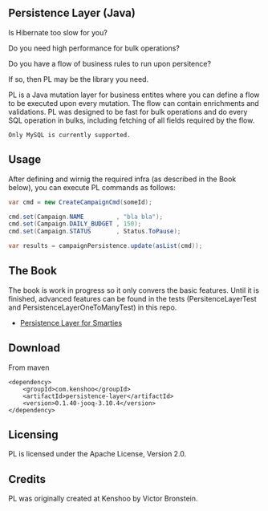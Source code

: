## Persistence Layer (Java)

Is Hibernate too slow for you?

Do you need high performance for bulk operations?

Do you have a flow of business rules to run upon persitence?

If so, then PL may be the library you need.

PL is a Java mutation layer for business entites where you can define a flow to be executed upon every mutation.
The flow can contain enrichments and validations.
PL was designed to be fast for bulk operations and do every SQL operation in bulks, including fetching of all fields required by the flow.

```
Only MySQL is currently supported.
```

## Usage

After defining and wirnig the required infra (as described in the Book below), you can execute PL commands as follows:
```java
var cmd = new CreateCampaignCmd(someId);

cmd.set(Campaign.NAME         , "bla bla");
cmd.set(Campaign.DAILY_BUDGET , 150);
cmd.set(Campaign.STATUS       , Status.ToPause);

var results = campaignPersistence.update(asList(cmd));
```

## The Book

The book is work in progress so it only convers the basic features. Until it is finished, advanced features can be found in the tests (PersitenceLayerTest and PersistenceLayerOneToManyTest) in this repo.

* [Persistence Layer for Smarties](https://docs.google.com/document/d/e/2PACX-1vRLFhNPYwOhqYsm9cTL6UDGCwexuscKrVVuLhdZLrbaGsCB3QG5NY28zyh1uO8QzBhe3XItwc24iSCE/pub#h.g4yh5us7ub8z)

## Download

From maven
```
<dependency>
    <groupId>com.kenshoo</groupId>
    <artifactId>persistence-layer</artifactId>
    <version>0.1.40-jooq-3.10.4</version>
</dependency>
```

## Licensing

PL is licensed under the Apache License, Version 2.0.

## Credits

PL was originally created at Kenshoo by Victor Bronstein.


